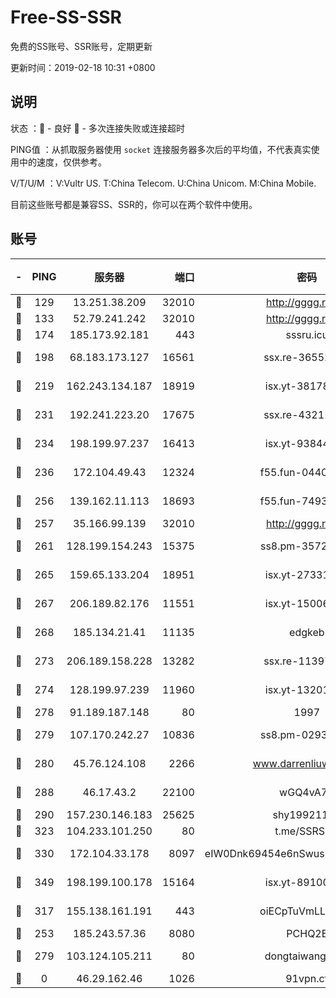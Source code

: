 # Free-SS-SSR

免费的SS账号、SSR账号，定期更新

更新时间：2019-02-18 10:31 +0800

## 说明

状态     ：🙂 - 良好 🙁 - 多次连接失败或连接超时

PING值   ：从抓取服务器使用 `socket` 连接服务器多次后的平均值，不代表真实使用中的速度，仅供参考。

V/T/U/M  ：V:Vultr US. T:China Telecom. U:China Unicom. M:China Mobile.

目前这些账号都是兼容SS、SSR的，你可以在两个软件中使用。

## 账号

|-|PING|服务器|端口|密码|加密方式|区域|V/T/U/M|
|:----:|:----:|:-----:|-----:|:----:|:----:|:----:|:----:|
|🙂|129|13.251.38.209|32010|http://gggg.rocks|chacha20|SG|10↑/9↑/10↑/9↑|
|🙂|133|52.79.241.242|32010|http://gggg.rocks|chacha20|KR|7↑/8↑/9↑/8↑|
|🙂|174|185.173.92.181|443|sssru.icu|rc4-md5|RU|10↑/10↑/10↑/10↑|
|🙂|198|68.183.173.127|16561|ssx.re-36552338|aes-256-cfb|US|10↑/10↑/10↑/10↑|
|🙂|219|162.243.134.187|18919|isx.yt-38178502|aes-256-cfb|US|5↑/6↑/5↑/6↑|
|🙂|231|192.241.223.20|17675|ssx.re-43211385|aes-256-cfb|US|10↑/10↑/10↑/10↑|
|🙂|234|198.199.97.237|16413|isx.yt-93844031|aes-256-cfb|US|5↑/6↑/5↑/6↑|
|🙂|236|172.104.49.43|12324|f55.fun-04402862|aes-256-cfb|SG|10↑/10↑/10↑/10↑|
|🙂|256|139.162.11.113|18693|f55.fun-74935090|aes-256-cfb|SG|10↑/10↑/10↑/10↑|
|🙂|257|35.166.99.139|32010|http://gggg.rocks|chacha20|US|10↑/10↑/10↑/10↑|
|🙂|261|128.199.154.243|15375|ss8.pm-35729941|aes-256-cfb|SG|10↑/10↑/10↑/10↑|
|🙂|265|159.65.133.204|18951|isx.yt-27331929|aes-256-cfb|SG|5↑/6↑/5↑/6↑|
|🙂|267|206.189.82.176|11551|isx.yt-15006347|aes-256-cfb|SG|5↑/6↑/5↑/6↑|
|🙂|268|185.134.21.41|11135|edgkeb|aes-256-cfb|GB|10↑/10↑/10↑/10↑|
|🙂|273|206.189.158.228|13282|ssx.re-11397366|aes-256-cfb|SG|10↑/10↑/10↑/10↑|
|🙂|274|128.199.97.239|11960|isx.yt-13201034|aes-256-cfb|SG|5↑/6↑/5↑/6↑|
|🙂|278|91.189.187.148|80|1997|chacha20|US|10↑/10↑/10↑/10↑|
|🙂|279|107.170.242.27|10836|ss8.pm-02934993|aes-256-cfb|US|10↑/10↑/10↑/10↑|
|🙂|280|45.76.124.108|2266|www.darrenliuwei.com|aes-256-cfb|AU|5↑/6↑/5↑/6↑|
|🙂|288|46.17.43.2|22100|wGQ4vA7D|aes-256-gcm|RU|6↑/10↑/10↑/10↑|
|🙂|290|157.230.146.183|25625|shy19921124|rc4-md5|US|10↑/10↑/10↑/10↑|
|🙂|323|104.233.101.250|80|t.me/SSRSUB|rc4-md5|CA|10↑/10↑/10↑/10↑|
|🙂|330|172.104.33.178|8097|eIW0Dnk69454e6nSwuspv9DmS201tQ0D|aes-256-cfb|SG|10↑/10↑/10↑/10↑|
|🙂|349|198.199.100.178|15164|isx.yt-89100403|aes-256-cfb|US|5↑/6↑/5↑/6↑|
|🙂|317|155.138.161.191|443|oiECpTuVmLLxk4Ts|aes-256-cfb|US|8↑/10↑/10↑/10↑|
|🙂|253|185.243.57.36|8080|PCHQ2E|rc4-md5|US|9↑/10↑/9↑/9↑|
|🙂|279|103.124.105.211|80|dongtaiwang.com|aes-256-cfb|US|10↑/10↑/10↑/10↑|
|🙁|0|46.29.162.46|1026|91vpn.cf|rc4-md5|RU|9↑/9↑/10↑/10↑|
